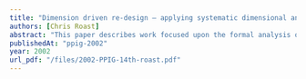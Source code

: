 ```yaml
---
title: "Dimension driven re-design – applying systematic dimensional analysis"
authors: [Chris Roast]
abstract: "This paper describes work focused upon the formal analysis of the evaluative framework offered by cognitive dimensions. The paper introduces a tool for assisting with this analysis (CiDa). Findings from using the tool to analyse a series of example systems are described and discussed in relation to proposed cognitive dimension inter-dependencies."
publishedAt: "ppig-2002"
year: 2002
url_pdf: "/files/2002-PPIG-14th-roast.pdf"
---
```

